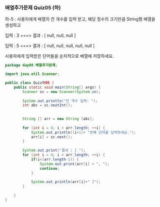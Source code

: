 ### 배열추가문제 Quiz05 (하)

하-5 : 사용자에게 배열의 칸 개수를 입력 받고, 해당 정수의 크기만큼 String형 배열을 생성하고

입력 : 3  ===> 결과 : [ null, null, null ] 

입력 : 5  ===> 결과 : [ null, null, null, null, null ]

사용자에게 입력받은 단어들을 순차적으로 배열에 저장하세요.  

```java
package day08.배열추가문제;

import java.util.Scanner;

public class Quiz하05 {
	public static void main(String[] args) {
		Scanner sc = new Scanner(System.in);
		
		System.out.println("칸 개수 입력: ");
		int abc = sc.nextInt();
		
		
		String [] arr = new String [abc];
		
		for (int i = 0; i < arr.length; ++i) {
			System.out.println((i+1)+ "번째 단어를 입력하세요.");
			arr[i] = sc.next();
		}
		
		System.out.print("결과 : [ ");
		for (int i = 0; i < arr.length; ++i) {
			if(i<(arr.length-1)) {
				System.out.print(arr[i] + ", ");
				continue;
			} 
			
			System.out.println(arr[i]+" ]");
		}
		
	}
}

```
